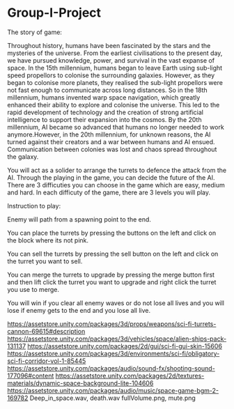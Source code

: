 # Group-I-Project
The story of game:

Throughout history, humans have been fascinated by the stars and the mysteries of the universe. From the earliest civilisations to the present day, we have pursued knowledge, power, and survival in the vast expanse of space. In the 15th millennium, humans began to leave Earth using sub-light speed propellors to colonise the surrounding galaxies. However, as they began to colonise more planets, they realised the sub-light propellors were not fast enough to communicate across long distances. So in the 18th millennium, humans invented warp space navigation, which greatly enhanced their ability to explore and colonise the universe. This led to the rapid development of technology and the creation of strong artificial intelligence to support their expansion into the cosmos. By the 20th millennium, AI became so advanced that humans no longer needed to work anymore.However, in the 20th millennium, for unknown reasons, the AI turned against their creators and a war between humans and AI ensued. Communication between colonies was lost and chaos spread throughout the galaxy.

You will act as a solider to arrange the turrets to defence the attack from the AI. Through the playing in the game, you can decide the future of the AI.
There are 3 difficuties you can choose in the game which are easy, medium and hard. In each difficuty of the game, there are 3 levels you will play.


Instruction to play:

Enemy will path from a spawning point to the end.

You can place the turrets by pressing the buttons on the left and click on the block where its not pink.

You can sell the turrets by pressing the sell button on the left and click on the turret you want to sell.

You can merge the turrets to upgrade by pressing the merge button first and then lift click the turret you want to upgrade and right click the turret you use to merge.

You will win if you clear all enemy waves or do not lose all lives and you will lose if enemy gets to the end and you lose all live.



https://assetstore.unity.com/packages/3d/props/weapons/sci-fi-turrets-cannon-69615#description
https://assetstore.unity.com/packages/3d/vehicles/space/alien-ships-pack-131137
https://assetstore.unity.com/packages/2d/gui/sci-fi-gui-skin-15606
https://assetstore.unity.com/packages/3d/environments/sci-fi/obligatory-sci-fi-corridor-vol-1-85445
https://assetstore.unity.com/packages/audio/sound-fx/shooting-sound-177096#content
https://assetstore.unity.com/packages/2d/textures-materials/dynamic-space-background-lite-104606
https://assetstore.unity.com/packages/audio/music/space-game-bgm-2-169782
Deep_in_space.wav, death.wav
fullVolume.png, mute.png
